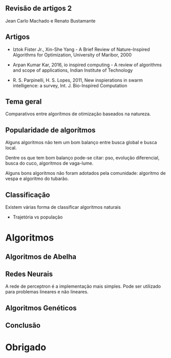 ## Revisão de artigos 2

Jean Carlo Machado e Renato Bustamante

## Artigos

 - Iztok Fister Jr., Xin-She Yang - A Brief Review of Nature-Inspired Algorithms
for Optimization, University of Maribor, 2000

 - Arpan Kumar Kar, 2016, io inspired computing - A review of algorithms
and scope of applications, Indian Institute of Technology

 - R. S. Parpinelli, H. S. Lopes, 2011, New inspierations in swarm intelligence: a survey, Int. J. Bio-Inspired Computation

## Tema geral

Comparativos entre algorítmos de otimização baseados na natureza.

## Popularidade de algorítmos


Alguns algoritmos não tem um bom balanço entre busca global e
busca local.

Dentre os que tem bom balanço pode-se citar: pso, evolução
diferencial, busca do cuco, algoritmos de vaga-lume.

Alguns bons algoritmos não foram adotados pela comunidade:
algoritmo de vespa e algoritmo do tubarão.


## Classificação

Existem várias forma de classificar algoritmos naturais

- Trajetória vs população


# Algoritmos

## Algoritmos de Abelha


## Redes Neurais

A rede de perceptron é a implementação mais simples.
Pode ser utilizado para problemas lineares e não lineares.

## Algoritmos Genéticos


## Conclusão


# Obrigado
